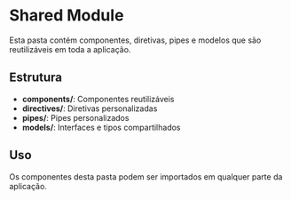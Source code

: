 # Shared Module

Esta pasta contém componentes, diretivas, pipes e modelos que são reutilizáveis em toda a aplicação.

## Estrutura

- **components/**: Componentes reutilizáveis
- **directives/**: Diretivas personalizadas
- **pipes/**: Pipes personalizados
- **models/**: Interfaces e tipos compartilhados

## Uso

Os componentes desta pasta podem ser importados em qualquer parte da aplicação. 